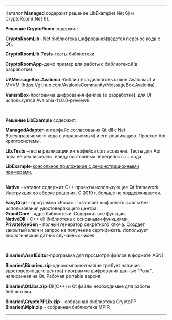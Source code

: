 <hr>
</p>
<p align="left">
Каталог <strong>Managed</strong> содержит решение LibExample(.Net 6) и CryptoRoom(.Net 6). 
</p>
<p align="left">
<strong>Решение CryptoRoom</strong> содержит:
  <p>
     <strong>CryptoRoomLib</strong>-.Net библиотека шифрования(ведется перенос кода с Qt).
  </p>
  <p>
    <strong>CryptoRoomLib.Tests</strong>-тесты библиотеки.
  </p>
  <p>
     <strong>CryptoRoomApp</strong>-демо пример для работы с библиотекой(в разработке).
  </p> 
  <p>
    <strong>Ui\MessageBox.Avalonia </strong>-библиотека диалоговых окон  AvaloniaUI и MVVM (https://github.com/AvaloniaCommunity/MessageBox.Avalonia).
  </p>
  <p>
  <strong>VanishBox</strong>-программа шифрования файлов (в разработке), для UI используется Avalonia-11.0.0-preview8.
  </p>
</p>
<br>
<p align="left">
<strong>Решение LibExample</strong> содержит:
</p>
<p align="left">
<strong>ManagedAdapter</strong>-интерфейс согласования Qt dll с Net 6(неуправляемого кода с управляемым) и его реализацию. Простое Api криптосистемы.
</p>
<p align="left">
<strong>Lib.Tests</strong> –тесты реализации интерфейса согласования. Тесты для Api пока не реализованы, ввиду постоянных переделок c++ кода.
</p>
<p align="left">
<strong>LibExample</strong>-<a href="./LibExample/LibExample.md">консольное приложение с демонстрационными примерами. </a>
</p>
<p align="left">
<br>
<strong>Native</strong> - каталог содержит С++ проекты использующее Qt framework. <a href="./BuildQt/HowBuild.md">Инструкция по сборке решения.</a> C 2019 г. больше не поддерживается.
</p>
<p>
<strong>EasyCript</strong> - программа «Роза». Позволяет шифровать файлы без использования удостоверяющего центра.<br>
<strong>GranitCore</strong> - ядро библиотеки. Содержит все функции.<br>
<strong>NativeDll</strong> - С++ dll библиотека с основными функциями.<br>
<strong>PrivateKeyGen</strong> - полный генератор секретного ключа. Создает закрытый ключ и запрос на получение сертификата. Использует биологический датчик случайных чисел.
</p>
<br>
<p align="left">
<strong>Binaries\Asn1Editor</strong>-программа для просмотра файлов в формате ASN1.
</p>
<p align="left">
<strong>Binaries\Binaries.zip</strong>-однокомпонентная(не требует наличия удостоверяющего центра) программа шифрования данных "Роза", написанная на Qt. Рабочая portable версия.
</p>
<p align="left">
<strong>Binaries\QtLibs.zip</strong>-Dll(C++) и Qt файлы необходимые для работы библиотеки.
</p>
<p>
<strong>Binaries\CryptoPPLib.zip</strong> - cобранная библиотека CryptoPP<br>
<strong>Binaries\Mpir.zip</strong> - собранная библиотека MPIR
</p>
<hr>